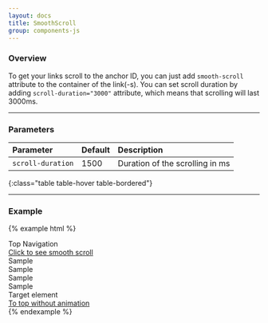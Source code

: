 ```yaml
---
layout: docs
title: SmoothScroll
group: components-js
---
```


### Overview

To get your links scroll to the anchor ID, you can just add `smooth-scroll` attribute to the container of the link(-s). You can set scroll duration by adding `scroll-duration="3000"` attribute, which means that scrolling will last 3000ms.  

---

### Parameters

| Parameter         | Default  | Description |
|:------------------|:---------|:-------------|
| `scroll-duration` | 1500     | Duration of the scrolling in ms|
{:class="table table-hover table-bordered"}

---

### Example

{% example html %}
<div class="test-container" id="test-top">
    <div class="test-nav" sticky>Top Navigation</div>
    <div class="test-item" smooth-scroll><a href="#test">Click to see smooth scroll</a></div>
    <div class="test-item">Sample</div>
    <div class="test-item">Sample</div>
    <div class="test-item">Sample</div>
    <div class="test-item">Sample</div>
    <div class="test-item" id="test">Target element</div>
    <div class="test-item"><a href="#test-top">To top without animation</a></div>
</div>
{% endexample %}